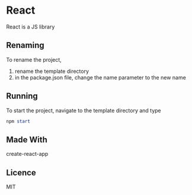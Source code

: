 # React

React is a JS library 


## Renaming

To rename the project, 

1. rename the template directory
2. in the package.json file, change the name parameter to the new name


## Running

To start the project, navigate to the template directory and type

```powershell
npm start
```



## Made With

create-react-app



## Licence

MIT
